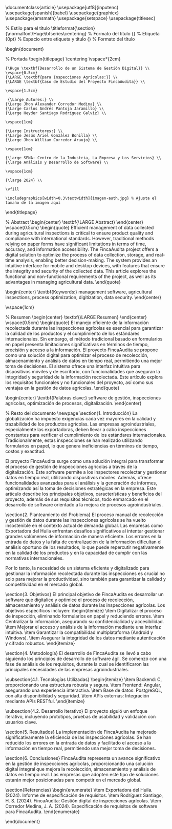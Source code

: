 \documentclass{article}
\usepackage[utf8]{inputenc}
\usepackage[spanish]{babel}
\usepackage{graphicx}
\usepackage{amsmath}
\usepackage{setspace}
\usepackage{titlesec}

% Estilo para el título
\titleformat{\section}
  {\normalfont\Huge\bfseries\centering} % Formato del título
  {} % Etiqueta
  {0pt} % Espacio entre etiqueta y título
  {} % Formato del título

\begin{document}

% Portada
\begin{titlepage}
    \centering
    \vspace*{2cm}
    
    {\Huge \textbf{Desarrollo de un Sistema de Gestión Digital}} \\
    \vspace{0.5cm}
    {\LARGE \textbf{para Inspecciones Agrícolas:}} \\
    {\LARGE \textbf{Caso de Estudio del Proyecto FincaAudita}} \\
    
    \vspace{1.5cm}

     {\Large Autores:} \\
    {\Large Jhon Alexander Corredor Medina} \\
    {\Large Carlos Andrés Pantoja Jaramillo} \\
    {\Large Heyder Santiago Rodríguez Galviz} \\
    
    \vspace{1cm}
    
    {\Large Instructores:} \\
    {\Large Jesús Ariel González Bonilla} \\
    {\Large Jhon William Corredor Araujo} \\
    
    \vspace{1cm}
    
    {\large SENA: Centro de la Industria, La Empresa y Los Servicios} \\
    {\large Análisis y Desarrollo de Software} \\
    
    \vspace{1cm}
    
    {\large 2024} \\
    
    \vfill
    
    \includegraphics[width=0.3\textwidth]{imagen-auth.jpg} % Ajusta el tamaño de la imagen aquí
    
\end{titlepage}

% Abstract
\begin{center}
    \textbf{\LARGE Abstract}
\end{center}
\vspace{0.5cm}
\begin{quote}
Efficient management of data collected during agricultural inspections is critical to ensure product quality and compliance with international standards. However, traditional methods relying on paper forms have significant limitations in terms of time, accuracy, and information accessibility. The FincaAudita project offers a digital solution to optimize the process of data collection, storage, and real-time analysis, enabling better decision-making. The system provides an intuitive interface for mobile and desktop devices, with features that ensure the integrity and security of the collected data. This article explores the functional and non-functional requirements of the project, as well as its advantages in managing agricultural data.
\end{quote}

\begin{center}
    \textbf{Keywords:} management software, agricultural inspections, process optimization, digitization, data security.
\end{center}

\vspace{1cm}

% Resumen
\begin{center}
    \textbf{\LARGE Resumen}
\end{center}
\vspace{0.5cm}
\begin{quote}
El manejo eficiente de la información recolectada durante las inspecciones agrícolas es esencial para garantizar la calidad de los productos y el cumplimiento de los estándares internacionales. Sin embargo, el método tradicional basado en formularios en papel presenta limitaciones significativas en términos de tiempo, precisión y acceso a la información. El proyecto FincaAudita se propone como una solución digital para optimizar el proceso de recolección, almacenamiento y análisis de datos en tiempo real, permitiendo una mejor toma de decisiones. El sistema ofrece una interfaz intuitiva para dispositivos móviles y de escritorio, con funcionalidades que aseguran la integridad y seguridad de la información recolectada. Este artículo explora los requisitos funcionales y no funcionales del proyecto, así como sus ventajas en la gestión de datos agrícolas.
\end{quote}

\begin{center}
    \textbf{Palabras clave:} software de gestión, inspecciones agrícolas, optimización de procesos, digitalización.
\end{center}

% Resto del documento
\newpage
\section{1. Introducción}
La globalización ha impuesto exigencias cada vez mayores en la calidad y trazabilidad de los productos agrícolas. Las empresas agroindustriales, especialmente las exportadoras, deben llevar a cabo inspecciones constantes para verificar el cumplimiento de los estándares internacionales. Tradicionalmente, estas inspecciones se han realizado utilizando formularios en papel, lo que genera ineficiencias en términos de tiempo, costos y exactitud.

El proyecto FincaAudita surge como una solución integral para transformar el proceso de gestión de inspecciones agrícolas a través de la digitalización. Este software permite a los inspectores recolectar y gestionar datos en tiempo real, utilizando dispositivos móviles. Además, ofrece funcionalidades avanzadas para el análisis y la generación de informes, optimizando así la toma de decisiones estratégicas en la empresa. Este artículo describe los principales objetivos, características y beneficios del proyecto, además de sus requisitos técnicos, todo enmarcado en el desarrollo de software orientado a la mejora de procesos agroindustriales.

\section{2. Planteamiento del Problema}
El proceso manual de recolección y gestión de datos durante las inspecciones agrícolas se ha vuelto insostenible en el contexto actual de demanda global. Las empresas como Exportadora del Huila enfrentan desafíos significativos al intentar gestionar grandes volúmenes de información de manera eficiente. Los errores en la entrada de datos y la falta de centralización de la información dificultan el análisis oportuno de los resultados, lo que puede repercutir negativamente en la calidad de los productos y en la capacidad de cumplir con las normativas internacionales.

Por lo tanto, la necesidad de un sistema eficiente y digitalizado para gestionar la información recolectada durante las inspecciones es crucial no solo para mejorar la productividad, sino también para garantizar la calidad y competitividad en el mercado global.

\section{3. Objetivos}
El principal objetivo de FincaAudita es desarrollar un software que digitalice y optimice el proceso de recolección, almacenamiento y análisis de datos durante las inspecciones agrícolas. Los objetivos específicos incluyen:
\begin{itemize}
    \item Digitalizar el proceso de inspección, eliminando formularios en papel y reduciendo errores.
    \item Centralizar la información, asegurando su confidencialidad y accesibilidad.
    \item Mejorar el acceso y análisis de la información mediante una interfaz intuitiva.
    \item Garantizar la compatibilidad multiplataforma (Android y Windows).
    \item Asegurar la integridad de los datos mediante autenticación y cifrado robustos.
\end{itemize}

\section{4. Metodología}
El desarrollo de FincaAudita se llevó a cabo siguiendo los principios de desarrollo de software ágil. Se comenzó con una fase de análisis de los requisitos, durante la cual se identificaron las principales necesidades de las empresas agroindustriales.

\subsection{4.1. Tecnologías Utilizadas}
\begin{itemize}
    \item Backend: C, proporcionando una estructura robusta y segura.
    \item Frontend: Angular, asegurando una experiencia interactiva.
    \item Base de datos: PostgreSQL, con alta disponibilidad y seguridad.
    \item APIs externas: Integración mediante APIs RESTful.
\end{itemize}

\subsection{4.2. Desarrollo Iterativo}
El proyecto siguió un enfoque iterativo, incluyendo prototipos, pruebas de usabilidad y validación con usuarios clave.

\section{5. Resultados}
La implementación de FincaAudita ha mejorado significativamente la eficiencia de las inspecciones agrícolas. Se han reducido los errores en la entrada de datos y facilitado el acceso a la información en tiempo real, permitiendo una mejor toma de decisiones.

\section{6. Conclusiones}
FincaAudita representa un avance significativo en la gestión de inspecciones agrícolas, proporcionando una solución digital integral que mejora la recolección, almacenamiento y análisis de datos en tiempo real. Las empresas que adopten este tipo de soluciones estarán mejor posicionadas para competir en el mercado global.

\section{Referencias}
\begin{enumerate}
    \item Exportadora del Huila. (2024). Informe de especificación de requisitos.
    \item Rodríguez Santiago, H. S. (2024). FincaAudita: Gestión digital de inspecciones agrícolas.
    \item Corredor Medina, J. A. (2024). Especificación de requisitos de software para FincaAudita.
\end{enumerate}

\end{document}